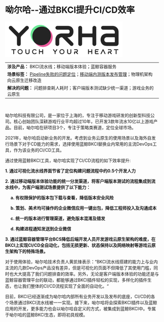 # **呦尔哈--通过BKCI提升CI/CD效率**

![](../../../assets/image-yorha-logo.png) 

||
|:-|
|**涉及产品：** BKCI流水线；移动端版本体验；蓝鲸容器服务|
|**场景标签：** [Pipeline失败的问题定位](../../tutorials/scene/pipeline-failure-location.md)；[移动端内测版本发布管理](../../tutorials/scene/version-release-management.md)；物理机架构向云原生迁移改造|
|**解决的问题：**  问题排查耗人耗时；客户端版本测试缺少统一渠道；游戏业务的云原生|
 <br /> 



呦尔哈科技有限公司，是一家位于上海的，专注于移动游戏研发的创新型科技公司。核心创始团队深耕游戏行业平均超过10年，已开发3款年流水10亿以上游戏产品。目前，呦尔哈在研项目3个，专注于策略类赛道，定位全球市场。 <br />  

2021年，呦尔哈启动新业务的开发。考虑到业务云原生的使用场景以及海外自发行场景下对于CD能力的需求，选择使用蓝鲸BKCI替换业内常用的主流DevOps工具，作为该业务的CI/CD工具。<br /> 


通过使用蓝鲸BKCI工具，呦尔哈实现了CI/CD流程的如下效率提升:

 **1. 通过可视化流水线界面节省了定位构建问题流程中约0.5个开发人力**

**2. 通过移动端版本体验功能的统一分发渠道，将客户端版本测试的流程集成到流水线中，为客户端测试场景提供了以下能力：**

&emsp; **a. 有权限保护的版本包下载与查看，降低版本安全风险**
    
&emsp; **b. 策划、美术均可操作的企业微信应用一键出包，降低工程师投入及沟通成本**
    
&emsp; **c. 统一的版本进行管理渠道，避免版本混淆及错发**
    
&emsp; **d. 构建进程通知发送到企业微信** <br />

**3. 通过蓝鲸容器管理平台BCS降低后端开发人员开发游戏云原生架构的难度，在BKCI上实现CI/CD全自动化，包括无损更新、状态保持以及网络映射等游戏云原生架构下的特殊场景。**<br /> 
            


对于使用体验，呦尔哈技术负责人黄凯锋表示：“BKCI流水线搭建的能力上与业内主流的几款DevOps产品没有差异，但是可视化的页面不但降低了其使用门槛，同时也大大提高了我们问题排查的效率。另外，无论是客户端版本体验的功能还是与蓝鲸容器管理平台的联动，都能够通过BKCI插件轻松的实现，多样化的插件生态，也让我们整体的CI/CD流程实现了全面的自动化。“<br /> 

目前，BKCI已经逐渐成为呦尔哈内部所有业务开发以及发布的底座，CI/CD的各个场景通过BKCI流水线被一一实现。接下来，呦尔哈将会探索BKCI插件以及蓝鲸应用的开发，更多能力也会以呦尔哈自定义的方式，被集成到蓝鲸BKCI中。专属于呦尔哈的蓝鲸BKCI生态，即将初具规模。


